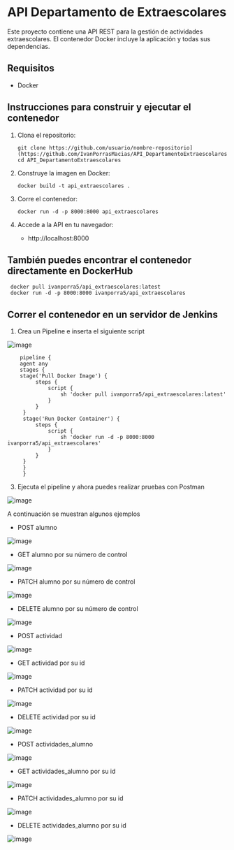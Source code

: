 # API Departamento de Extraescolares

Este proyecto contiene una API REST para la gestión de actividades extraescolares. El contenedor Docker incluye la aplicación y todas sus dependencias.

## Requisitos

- Docker

## Instrucciones para construir y ejecutar el contenedor

1. Clona el repositorio:
   
       git clone https://github.com/usuario/nombre-repositorio](https://github.com/IvanPorrasMacias/API_DepartamentoExtraescolares.git
       cd API_DepartamentoExtraescolares

2. Construye la imagen en Docker:

       docker build -t api_extraescolares .

3. Corre el contenedor:

       docker run -d -p 8000:8000 api_extraescolares

4. Accede a la API en tu navegador:

   - http://localhost:8000

## También puedes encontrar el contenedor directamente en DockerHub

     docker pull ivanporra5/api_extraescolares:latest
     docker run -d -p 8000:8000 ivanporra5/api_extraescolares

## Correr el contenedor en un servidor de Jenkins

1. Crea un Pipeline e inserta el siguiente script

![image](https://github.com/user-attachments/assets/0a31910a-fa19-45a9-bd7f-368005bd4673)

        pipeline {
        agent any
        stages {
        stage('Pull Docker Image') {
             steps {
                 script {
                     sh 'docker pull ivanporra5/api_extraescolares:latest'
                 }
             }
         }
         stage('Run Docker Container') {
             steps {
                 script {
                     sh 'docker run -d -p 8000:8000 ivanporra5/api_extraescolares'
                 }
             }
         }
         }
         }
   
3. Ejecuta el pipeline y ahora puedes realizar pruebas con Postman

![image](https://github.com/user-attachments/assets/84e3f1ef-ad81-46e1-be74-6f0a77bbd39f)

A continuación se muestran algunos ejemplos

- POST alumno

![image](https://github.com/user-attachments/assets/4b79be8a-ef10-45a5-91ff-8e2f0e600f25)

- GET alumno por su número de control

![image](https://github.com/user-attachments/assets/2157f273-7529-4005-bb9b-e950b96c5383)

- PATCH alumno por su número de control

![image](https://github.com/user-attachments/assets/72be4bcf-fdf7-4d94-9d87-7e3bcdd65a60)

- DELETE alumno por su número de control

![image](https://github.com/user-attachments/assets/034457b2-b9c9-4d16-96a2-1cb0dfdd7108)

- POST actividad

![image](https://github.com/user-attachments/assets/acd4222d-7176-4469-a365-959c4d4a79fe)

- GET actividad por su id

![image](https://github.com/user-attachments/assets/2a5095d9-3fe9-4478-adf1-14d45b599bc6)

- PATCH actividad por su id

![image](https://github.com/user-attachments/assets/ad05b391-771b-43db-b01d-417628065593)

- DELETE actividad por su id

![image](https://github.com/user-attachments/assets/8c07082d-1656-4c7e-98c5-a90d3aa723bf)

- POST actividades_alumno

![image](https://github.com/user-attachments/assets/4d35b877-4a94-40cd-a86c-00e39ab3e22e)

- GET actividades_alumno por su id

![image](https://github.com/user-attachments/assets/db130f51-4f6d-43a7-9e1e-04b88fcecd88)

- PATCH actividades_alumno por su id

![image](https://github.com/user-attachments/assets/30eebc5f-61d9-45ff-a1d9-a4ffaffe4391)

- DELETE actividades_alumno por su id

![image](https://github.com/user-attachments/assets/613b7aaa-2f11-4eed-8c2b-f8668ce12464)
